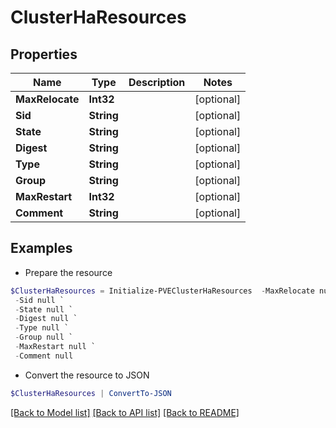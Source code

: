 # ClusterHaResources
## Properties

Name | Type | Description | Notes
------------ | ------------- | ------------- | -------------
**MaxRelocate** | **Int32** |  | [optional] 
**Sid** | **String** |  | [optional] 
**State** | **String** |  | [optional] 
**Digest** | **String** |  | [optional] 
**Type** | **String** |  | [optional] 
**Group** | **String** |  | [optional] 
**MaxRestart** | **Int32** |  | [optional] 
**Comment** | **String** |  | [optional] 

## Examples

- Prepare the resource
```powershell
$ClusterHaResources = Initialize-PVEClusterHaResources  -MaxRelocate null `
 -Sid null `
 -State null `
 -Digest null `
 -Type null `
 -Group null `
 -MaxRestart null `
 -Comment null
```

- Convert the resource to JSON
```powershell
$ClusterHaResources | ConvertTo-JSON
```

[[Back to Model list]](../README.md#documentation-for-models) [[Back to API list]](../README.md#documentation-for-api-endpoints) [[Back to README]](../README.md)

